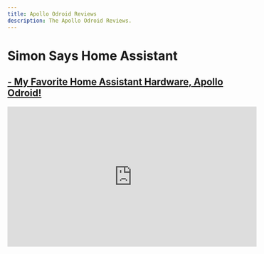 ```yaml
---
title: Apollo Odroid Reviews
description: The Apollo Odroid Reviews.
---
```

# Simon Says Home Assistant

## <a href="https://youtu.be/T-eZecdI6T8?si=nwX157vkhdls9CPM" target="_blank" rel="noopener">-  My Favorite Home Assistant Hardware, Apollo Odroid! </a>

<div class="cms-embed"><iframe width="560" height="315" src="https://www.youtube.com/embed/T-eZecdI6T8?si=nwX157vkhdls9CPM" title="YouTube video player" frameborder="0" allow="accelerometer; autoplay; clipboard-write; encrypted-media; gyroscope; picture-in-picture; web-share" referrerpolicy="strict-origin-when-cross-origin" allowfullscreen=""></iframe></div>